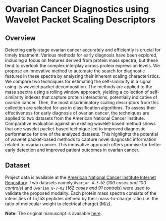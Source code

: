 # Ovarian Cancer Diagnostics using Wavelet Packet Scaling Descriptors
## Overview
Detecting early-stage ovarian cancer accurately and efficiently is crucial for timely treatment. Various methods for early diagnosis have been explored, including a focus on features derived from protein mass spectra, but these tend to overlook the complex interplay across protein expression levels. We propose an innovative method to automate the search for diagnostic features in these spectra by analyzing their inherent scaling characteristics. We compare two techniques for estimating the self-similarity in a signal using its wavelet packet decomposition. The methods are applied to the mass spectra using a rolling window approach, yielding a collection of self-similarity indexes that capture protein interactions, potentially indicative of ovarian cancer. Then, the most discriminatory scaling descriptors from this collection are selected for use in classification algorithms. To assess their effectiveness for early diagnosis of ovarian cancer, the techniques are applied to two datasets from the American National Cancer Institute. Comparative evaluation against an existing wavelet-based method shows that one wavelet packet-based technique led to improved diagnostic performance for one of the analyzed datasets. This highlights the potential of wavelet packet-based methods to capture novel diagnostic information related to ovarian cancer. This innovative approach offers promise for better early detection and improved patient outcomes in ovarian cancer.

## Dataset
Project data is available at the [American National Cancer Institute Internet Repository](https://home.ccr.cancer.gov/ncifdaproteomics/ppatterns.asp). 
Two datasets namely `Ovarian 4-3-02` (_100 cases and 100 controls_) and `Ovarian 8-7-02` (_162 cases and 91 controls_) were used to validate the proposed modality. Each protein mass spectra consists of the intensities of 15,153 peptides defined by their mass-to-charge ratio (i.e. the ratio of molecular weight to electrical charge) (M/z).


**Note:** The original manuscript is available [here](https://doi.org/10.48550/arXiv.2207.07028).
